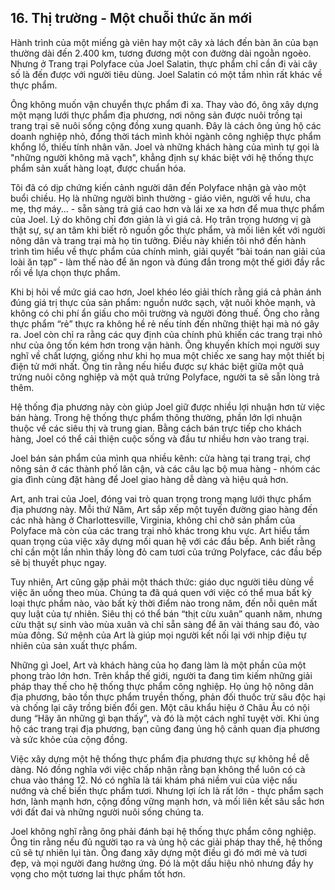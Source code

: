 ## 16. Thị trường - Một chuỗi thức ăn mới

Hành trình của một miếng gà viên hay một cây xà lách đến bàn ăn của bạn thường dài đến 2.400 km, tương đương một con đường dài ngoằn ngoèo. Nhưng ở Trang trại Polyface của Joel Salatin, thực phẩm chỉ cần đi vài cây số là đến được với người tiêu dùng. Joel Salatin có một tầm nhìn rất khác về thực phẩm.

Ông không muốn vận chuyển thực phẩm đi xa. Thay vào đó, ông xây dựng một mạng lưới thực phẩm địa phương, nơi nông sản được nuôi trồng tại trang trại sẽ nuôi sống cộng đồng xung quanh.  Đây là cách ông ủng hộ các doanh nghiệp nhỏ, đồng thời tách mình khỏi ngành công nghiệp thực phẩm khổng lồ, thiếu tính nhân văn.  Joel và những khách hàng của mình tự gọi là "những người không mã vạch",  khẳng định sự khác biệt với hệ thống thực phẩm sản xuất hàng loạt, được chuẩn hóa.

Tôi đã có dịp chứng kiến cảnh người dân đến Polyface nhận gà vào một buổi chiều. Họ là những người bình thường - giáo viên, người về hưu, cha mẹ, thợ máy... - sẵn sàng trả giá cao hơn và lái xe xa hơn để mua thực phẩm của Joel. Lý do không chỉ đơn giản là vì giá cả. Họ trân trọng hương vị gà thật sự, sự an tâm khi biết rõ nguồn gốc thực phẩm, và mối liên kết với người nông dân và trang trại mà họ tin tưởng. Điều này khiến tôi nhớ đến hành trình tìm hiểu về thực phẩm của chính mình,  giải quyết “bài toán nan giải của loài ăn tạp” - làm thế nào để ăn ngon và đúng đắn trong một thế giới đầy rắc rối về lựa chọn thực phẩm.

Khi bị hỏi về mức giá cao hơn, Joel khéo léo giải thích rằng giá cả phản ánh đúng giá trị thực của sản phẩm: nguồn nước sạch, vật nuôi khỏe mạnh, và không có chi phí ẩn giấu cho môi trường và người đóng thuế. Ông cho rằng thực phẩm “rẻ” thực ra không hề rẻ nếu tính đến những thiệt hại mà nó gây ra. Joel còn chỉ ra rằng các quy định của chính phủ khiến các trang trại nhỏ như của ông tốn kém hơn trong vận hành. Ông khuyến khích mọi người suy nghĩ về chất lượng, giống như khi họ mua một chiếc xe sang hay một thiết bị điện tử mới nhất.  Ông tin rằng nếu hiểu được sự khác biệt giữa một quả trứng nuôi công nghiệp và một quả trứng Polyface, người ta sẽ sẵn lòng trả thêm.

Hệ thống địa phương này còn giúp Joel giữ được nhiều lợi nhuận hơn từ việc bán hàng. Trong hệ thống thực phẩm thông thường, phần lớn lợi nhuận thuộc về các siêu thị và trung gian. Bằng cách bán trực tiếp cho khách hàng, Joel có thể cải thiện cuộc sống và đầu tư nhiều hơn vào trang trại.

Joel bán sản phẩm của mình qua nhiều kênh: cửa hàng tại trang trại, chợ nông sản ở các thành phố lân cận, và các câu lạc bộ mua hàng -  nhóm các gia đình cùng đặt hàng để Joel giao hàng dễ dàng và hiệu quả hơn.

Art, anh trai của Joel, đóng vai trò quan trọng trong mạng lưới thực phẩm địa phương này. Mỗi thứ Năm, Art sắp xếp một tuyến đường giao hàng đến các nhà hàng ở Charlottesville, Virginia, không chỉ chở sản phẩm của Polyface mà còn của các trang trại nhỏ khác trong khu vực. Art hiểu tầm quan trọng của việc xây dựng mối quan hệ với các đầu bếp. Anh biết rằng chỉ cần một lần nhìn thấy lòng đỏ cam tươi của trứng Polyface, các đầu bếp sẽ bị thuyết phục ngay.

Tuy nhiên, Art cũng gặp phải một thách thức: giáo dục người tiêu dùng về việc ăn uống theo mùa.  Chúng ta đã quá quen với việc có thể mua bất kỳ loại thực phẩm nào, vào bất kỳ thời điểm nào trong năm, đến nỗi quên mất quy luật của tự nhiên. Siêu thị có thể bán “thịt cừu xuân” quanh năm, nhưng cừu thật sự sinh vào mùa xuân và chỉ sẵn sàng để ăn vài tháng sau đó, vào mùa đông. Sứ mệnh của Art là giúp mọi người kết nối lại với nhịp điệu tự nhiên của sản xuất thực phẩm.

Những gì Joel, Art và khách hàng của họ đang làm là một phần của một phong trào lớn hơn. Trên khắp thế giới, người ta đang tìm kiếm những giải pháp thay thế cho hệ thống thực phẩm công nghiệp. Họ ủng hộ nông dân địa phương, bảo tồn thực phẩm truyền thống, phản đối thuốc trừ sâu độc hại và chống lại cây trồng biến đổi gen.  Một câu khẩu hiệu ở Châu Âu có nội dung “Hãy ăn những gì bạn thấy”, và đó là một cách nghĩ tuyệt vời. Khi ủng hộ các trang trại địa phương, bạn cũng đang ủng hộ cảnh quan địa phương và sức khỏe của cộng đồng.

Việc xây dựng một hệ thống thực phẩm địa phương thực sự không hề dễ dàng. Nó đồng nghĩa với việc chấp nhận rằng bạn không thể luôn có cà chua vào tháng 12.  Nó có nghĩa là tái khám phá niềm vui của việc nấu nướng và chế biến thực phẩm tươi. Nhưng lợi ích là rất lớn - thực phẩm sạch hơn, lành mạnh hơn, cộng đồng vững mạnh hơn, và mối liên kết sâu sắc hơn với đất đai và những người nuôi sống chúng ta.

Joel không nghĩ rằng ông phải đánh bại hệ thống thực phẩm công nghiệp. Ông tin rằng nếu đủ người tạo ra và ủng hộ các giải pháp thay thế, hệ thống cũ sẽ tự nhiên lụi tàn. Ông đang xây dựng một điều gì đó mới mẻ và tươi đẹp, và mọi người đang hưởng ứng. Đó là một dấu hiệu nhỏ nhưng đầy hy vọng cho một tương lai thực phẩm tốt hơn.
